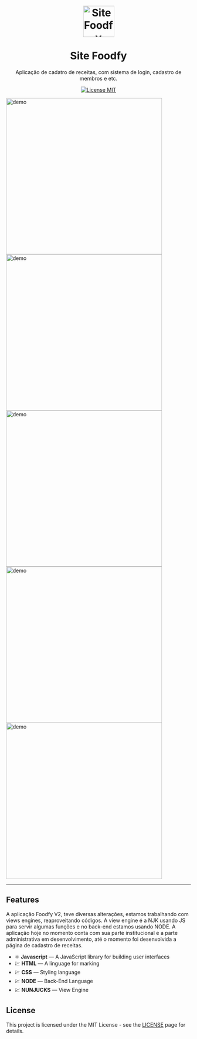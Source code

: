 
<h1 align="center">
<br>
  <img src="https://imgur.com/jHId2bF.png" alt="Site Foodfy" width="85">
<br>
<br>
Site Foodfy
</h1>
<p align="center">Aplicação de cadatro de receitas, com sistema de login, cadastro de membros e etc.</p>

<p align="center">
  <a href="https://opensource.org/licenses/MIT">
    <img src="https://img.shields.io/badge/License-MIT-blue.svg" alt="License MIT">
  </a>
</p>

[//]: # (Add your gifs/images here:)
<div>
  <img src="https://imgur.com/1gx3aYl.png" alt="demo" height="425">
  <img src="https://i.imgur.com/YT5FiZN.jpg" alt="demo" height="425">
  <img src="https://imgur.com/dRKawCz.png" alt="demo" height="425">
  <img src="https://i.imgur.com/hWK2uL3.png" alt="demo" height="425">
  <img src="https://imgur.com/32OLr4H.png" alt="demo" height="425">
</div>

<hr />

## Features
[//]: # (Add the features of your project here:)
A aplicação Foodfy V2, teve diversas alterações, estamos trabalhando com views engines, reaproveitando códigos. A view engine é a NJK usando JS para servir algumas funções e no back-end estamos usando NODE. A aplicação hoje no momento conta com sua parte institucional e a parte administrativa em desenvolvimento, até o momento foi desenvolvida a página de cadastro de receitas.

- ⚛️ **Javascript** — A JavaScript library for building user interfaces
- 💹 **HTML** — A linguage for marking
- 💹 **CSS** — Styling language
- 💹 **NODE** — Back-End Language
- 💹 **NUNJUCKS** — View Engine

## License

This project is licensed under the MIT License - see the [LICENSE](https://opensource.org/licenses/MIT) page for details.
